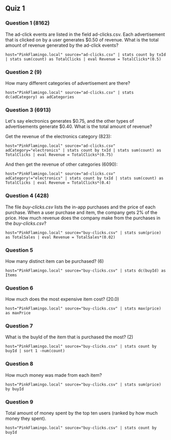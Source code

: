 ## Quiz 1

### Question 1 (8162)
The ad-click events are listed in the field ad-clicks.csv. Each advertisement that is clicked on by a user generates $0.50 of revenue. What is the total amount of revenue generated by the ad-click events?
	
	host="PinkFlamingo.local" source="ad-clicks.csv" | stats count by txId | stats sum(count) as TotalClicks | eval Revenue = TotalClicks*(0.5)

### Question 2 (9)
How many different categories of advertisement are there?

	host="PinkFlamingo.local" source="ad-clicks.csv" | stats dc(adCategory) as adCategories

### Question 3 (6913)
Let's say electronics generates $0.75, and the other types of advertisements generate $0.40. What is the total amount of revenue?

Get the revenue of the electronics category (823):

	host="PinkFlamingo.local" source="ad-clicks.csv" adCategory="electronics" | stats count by txId | stats sum(count) as TotalClicks | eval Revenue = TotalClicks*(0.75)

And then get the revenue of other categories (6090):

	host="PinkFlamingo.local" source="ad-clicks.csv" adCategory!="electronics" | stats count by txId | stats sum(count) as TotalClicks | eval Revenue = TotalClicks*(0.4)	

### Question 4 (428)
The file *buy-clicks.csv* lists the in-app purchases and the price of each purchase. When a user purchase and item, the company gets 2% of the price. How much revenue does the company make from the purchases in the *buy-clicks.csv*?

	host="PinkFlamingo.local" source="buy-clicks.csv" | stats sum(price) as TotalSales | eval Revenue = TotalSales*(0.02)

### Question 5
How many distinct item can be purchased? (6)
	
	host="PinkFlamingo.local" source="buy-clicks.csv" | stats dc(buyId) as Items

### Question 6
How much does the most expensive item cost? (20.0)

	host="PinkFlamingo.local" source="buy-clicks.csv" | stats max(price) as maxPrice

### Question 7
What is the buyId of the item that is purchased the most? (2)

	host="PinkFlamingo.local" source="buy-clicks.csv" | stats count by buyId | sort 1 -num(count)

### Question 8
How much money was made from each item?

	host="PinkFlamingo.local" source="buy-clicks.csv" | stats sum(price) by buyId

### Question 9
Total amount of money spent by the top ten users (ranked by how much money they spent).

	host="PinkFlamingo.local" source="buy-clicks.csv" | stats count by buyId